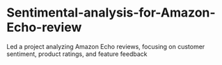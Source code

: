 # Sentimental-analysis-for-Amazon-Echo-review
Led a project analyzing Amazon Echo reviews, focusing on customer sentiment, product ratings, and feature feedback
